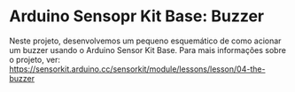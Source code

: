# Arduino Sensopr Kit Base: Buzzer

Neste projeto, desenvolvemos um pequeno esquemático de como acionar um buzzer usando o Arduino Sensor Kit Base. Para mais informações sobre o projeto, ver: https://sensorkit.arduino.cc/sensorkit/module/lessons/lesson/04-the-buzzer